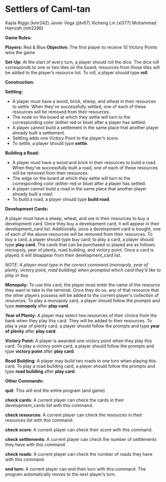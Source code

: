 # Settlers of Caml-tan

Kayla Riggs (kmr242)
Javier Vega (jdv67)
Xicheng Lin (xl377)
Mohammad Hamzah (mh2296)

**Game Rules:**

**Players:** Red & Blue
**Objective:** The first player to receive 10 Victory Points wins the game 

**Set-Up:**
At the start of every turn, a player should roll the dice. The dice roll corresponds to one or two tiles on the board; resources from those tiles will be added to the player’s resource list. To roll, a player should type **roll**. 

**Construction:** 

**Settling:**
- A player must have a wood, brick, sheep, and wheat in their resources to settle. When they’ve successfully settled, one of each of these resources will be removed from their resources. 
- The node on the board at which they settle will turn to the corresponding color (either red or blue) after a player has settled.
- A player cannot build a settlement in the same place that another player already built a settlement. 
- Settling adds one Victory Point to the player’s score.
- To settle, a player should type **settle**.

**Building a Road:**
- A player must have a wood and brick in their resources to build a road. When they’ve successfully built a road, one of each of these resources will be removed from their resources. 
- The edge on the board at which they settle will turn to the corresponding color (either red or blue) after a player has settled. 
- A player cannot build a road in the same place that another player already built a road. 
- To build a road, a player should type **build road**.


**Development Cards:**

A player must have a sheep, wheat, and ore in their resources to buy a development card. Once they buy a development card, it will appear in their development_card list. Additionally, once a development card is bought, one of each of the above resources will be removed from their resources. To buy a card, a player should type buy card; to play a card, a player should type **play card**.
The cards that can be purchased or played are as follows: monopoly, year of plenty, road building, and victory point.  Once a card is played, it will disappear from their development_card list. 

*NOTE: A player must type in the correct command (monopoly, year of plenty, victory point, road building) when prompted which card they’d like to play or buy*

**Monopoly:**
To use this card, the player must enter the name of the resource they want to take in the terminal. Once they do so, any of that resource that the other players possess will be added to the current player's collection of resources. To play a monopoly card, a player should follow the prompts and type **monopoly** after **play card**.

**Year of Plenty:**
A player may select two resources of their choice from the bank when they play this card. They will be added to their resources. To play a year of plenty card, a player should follow the prompts and type **year of plenty** after **play card**.

**Victory Point:**
A player is awarded one victory point when they play this card. To play a victory point card, a player should follow the prompts and type **victory point** after **play card**. 

**Road Building:**
A player may build two roads in one turn when playing this card. To play a road building card, a player should follow the prompts and type **road building** after **play card.**

**Other Commands:**

**quit**: This will end the entire program (and game)

**check cards**: A current player can check the cards in their development_cards list with this command.

**check resources**: A current player can check the resources in their resources list with this command.

**check score**: A current player can check their score with this command.

**check settlements**: A current player can check the number of settlements they have with this command.

**check roads**:  A current player can check the number of roads they have with this command.

**end turn**:  A current player can end their turn with this command. The program automatically moves to the next player’s turn. 
